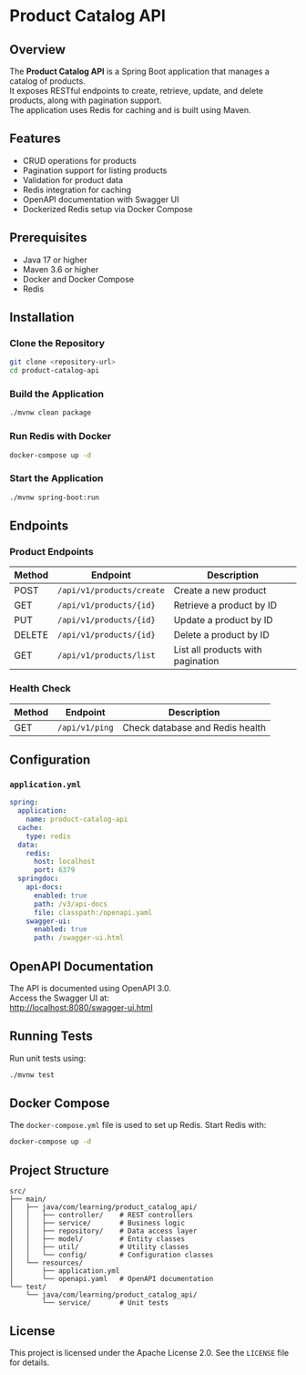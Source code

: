 # Product Catalog API

## Overview

The **Product Catalog API** is a Spring Boot application that manages a catalog of products.  
It exposes RESTful endpoints to create, retrieve, update, and delete products, along with pagination
support.  
The application uses Redis for caching and is built using Maven.

## Features

- CRUD operations for products
- Pagination support for listing products
- Validation for product data
- Redis integration for caching
- OpenAPI documentation with Swagger UI
- Dockerized Redis setup via Docker Compose

## Prerequisites

- Java 17 or higher
- Maven 3.6 or higher
- Docker and Docker Compose
- Redis

## Installation

### Clone the Repository

```bash
git clone <repository-url>
cd product-catalog-api
```

### Build the Application

```bash
./mvnw clean package
```

### Run Redis with Docker

```bash
docker-compose up -d
```

### Start the Application

```bash
./mvnw spring-boot:run
```

## Endpoints

### Product Endpoints

| Method | Endpoint                  | Description                          |
|--------|---------------------------|--------------------------------------|
| POST   | `/api/v1/products/create` | Create a new product                 |
| GET    | `/api/v1/products/{id}`   | Retrieve a product by ID            |
| PUT    | `/api/v1/products/{id}`   | Update a product by ID              |
| DELETE | `/api/v1/products/{id}`   | Delete a product by ID              |
| GET    | `/api/v1/products/list`   | List all products with pagination   |

### Health Check

| Method | Endpoint       | Description                          |
|--------|----------------|--------------------------------------|
| GET    | `/api/v1/ping` | Check database and Redis health      |

## Configuration

### `application.yml`

```yaml
spring:
  application:
    name: product-catalog-api
  cache:
    type: redis
  data:
    redis:
      host: localhost
      port: 6379
  springdoc:
    api-docs:
      enabled: true
      path: /v3/api-docs
      file: classpath:/openapi.yaml
    swagger-ui:
      enabled: true
      path: /swagger-ui.html
```

## OpenAPI Documentation

The API is documented using OpenAPI 3.0.  
Access the Swagger UI at:  
[http://localhost:8080/swagger-ui.html](http://localhost:8080/swagger-ui.html)

## Running Tests

Run unit tests using:

```bash
./mvnw test
```

## Docker Compose

The `docker-compose.yml` file is used to set up Redis. Start Redis with:

```bash
docker-compose up -d
```

## Project Structure

```
src/
├── main/
│   ├── java/com/learning/product_catalog_api/
│   │   ├── controller/    # REST controllers
│   │   ├── service/       # Business logic
│   │   ├── repository/    # Data access layer
│   │   ├── model/         # Entity classes
│   │   ├── util/          # Utility classes
│   │   └── config/        # Configuration classes
│   └── resources/
│       ├── application.yml
│       └── openapi.yaml   # OpenAPI documentation
└── test/
    └── java/com/learning/product_catalog_api/
        └── service/       # Unit tests
```

## License

This project is licensed under the Apache License 2.0. See the `LICENSE` file for details.
